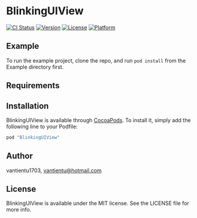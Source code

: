 # BlinkingUIView

[![CI Status](http://img.shields.io/travis/vantientu1703/BlinkingUIView.svg?style=flat)](https://travis-ci.org/vantientu1703/BlinkingUIView)
[![Version](https://img.shields.io/cocoapods/v/BlinkingUIView.svg?style=flat)](http://cocoapods.org/pods/BlinkingUIView)
[![License](https://img.shields.io/cocoapods/l/BlinkingUIView.svg?style=flat)](http://cocoapods.org/pods/BlinkingUIView)
[![Platform](https://img.shields.io/cocoapods/p/BlinkingUIView.svg?style=flat)](http://cocoapods.org/pods/BlinkingUIView)

## Example

To run the example project, clone the repo, and run `pod install` from the Example directory first.

## Requirements

## Installation

BlinkingUIView is available through [CocoaPods](http://cocoapods.org). To install
it, simply add the following line to your Podfile:

```ruby
pod "BlinkingUIView"
```

## Author

vantientu1703, vantientu@hotmail.com

## License

BlinkingUIView is available under the MIT license. See the LICENSE file for more info.
